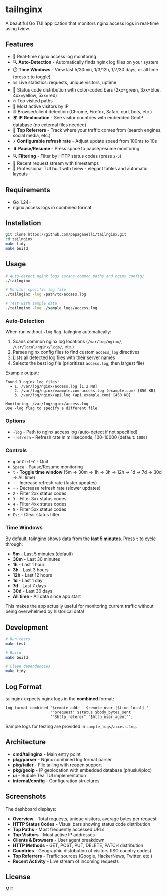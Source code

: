 # tailnginx

A beautiful Go TUI application that monitors nginx access logs in real-time using tview.

## Features

- 🚀 Real-time nginx access log monitoring
- 🔍 **Auto-Detection** - Automatically finds nginx log files on your system
- ⏱️ **Time Windows** - View last 5/30min, 1/3/12h, 1/7/30 days, or all time (press `t` to toggle)
- 📊 Live statistics: requests, unique visitors, uptime
- 📡 Status code distribution with color-coded bars (2xx=green, 3xx=blue, 4xx=yellow, 5xx=red)
- 🔥 Top visited paths
- 👥 Most active visitors by IP
- 🌐 Browser/client detection (Chrome, Firefox, Safari, curl, bots, etc.)
- 🌍 **IP Geolocation** - See visitor countries with embedded GeoIP database (no external files needed)
- 🔗 **Top Referrers** - Track where your traffic comes from (search engines, social media, etc.)
- ⚡ **Configurable refresh rate** - Adjust update speed from 100ms to 10s
- ⏸️ **Pause/Resume** - Press space to pause/resume monitoring
- 🔍 **Filtering** - Filter by HTTP status codes (press `2`-`5`)
- 📝 Recent request stream with timestamps
- 🎨 Professional TUI built with tview - elegant tables and automatic layouts

## Requirements

- Go 1.24+
- nginx access logs in combined format

## Installation

```bash
git clone https://github.com/papaganelli/tailnginx.git
cd tailnginx
make tidy
make build
```

## Usage

```bash
# Auto-detect nginx logs (scans common paths and nginx config)
./tailnginx

# Monitor specific log file
./tailnginx -log /path/to/access.log

# Test with sample data
./tailnginx -log ./sample_logs/access.log
```

### Auto-Detection

When run without `-log` flag, tailnginx automatically:
1. Scans common nginx log locations (`/var/log/nginx/`, `/usr/local/nginx/logs/`, etc.)
2. Parses nginx config files to find custom `access_log` directives
3. Lists all detected log files with their server names
4. Selects the best log file (prioritizes `access.log`, then largest file)

Example output:
```
Found 3 nginx log files:
  → 1. /var/log/nginx/access.log [1.2 MB]
    2. /var/log/nginx/example.com-access.log (example.com) [850 KB]
    3. /var/log/nginx/api.log (api.example.com) [450 KB]

Monitoring: /var/log/nginx/access.log
Use -log flag to specify a different file
```

### Options

- `-log` - Path to nginx access log (auto-detect if not specified)
- `-refresh` - Refresh rate in milliseconds, 100-10000 (default: `1000`)

### Controls

- `q` or `Ctrl+C` - Quit
- `Space` - Pause/Resume monitoring
- `t` - **Toggle time window** (5m → 30m → 1h → 3h → 12h → 1d → 7d → 30d → All time)
- `+` - Increase refresh rate (faster updates)
- `-` - Decrease refresh rate (slower updates)
- `2` - Filter 2xx status codes
- `3` - Filter 3xx status codes
- `4` - Filter 4xx status codes
- `5` - Filter 5xx status codes
- `Esc` - Clear status filter

### Time Windows

By default, tailnginx shows data from the **last 5 minutes**. Press `t` to cycle through:
- **5m** - Last 5 minutes (default)
- **30m** - Last 30 minutes
- **1h** - Last 1 hour
- **3h** - Last 3 hours
- **12h** - Last 12 hours
- **1d** - Last 1 day
- **7d** - Last 7 days
- **30d** - Last 30 days
- **All time** - All data since app start

This makes the app actually useful for monitoring current traffic without being overwhelmed by historical data!

## Development

```bash
# Run tests
make test

# Build
make build

# Clean dependencies
make tidy
```

## Log Format

tailnginx expects nginx logs in the **combined** format:

```nginx
log_format combined '$remote_addr - $remote_user [$time_local] '
                    '"$request" $status $body_bytes_sent '
                    '"$http_referer" "$http_user_agent"';
```

Sample logs for testing are provided in `sample_logs/access.log`.

## Architecture

- **cmd/tailnginx** - Main entry point
- **pkg/parser** - Nginx combined log format parser
- **pkg/tailer** - File tailing with reopen support
- **pkg/geoip** - IP geolocation with embedded database (phuslu/iploc)
- **ui** - Bubble Tea TUI implementation
- **internal/config** - Configuration structures

## Screenshots

The dashboard displays:
- **Overview** - Total requests, unique visitors, average bytes per request
- **HTTP Status Codes** - Visual bars showing status code distribution
- **Top Paths** - Most frequently accessed URLs
- **Top Visitors** - Most active IP addresses
- **Clients & Browsers** - User agent breakdown
- **HTTP Methods** - GET, POST, PUT, DELETE, PATCH distribution
- **Countries** - Geographic distribution of visitors (ISO country codes)
- **Top Referrers** - Traffic sources (Google, HackerNews, Twitter, etc.)
- **Recent Activity** - Live stream of incoming requests

## License

MIT
